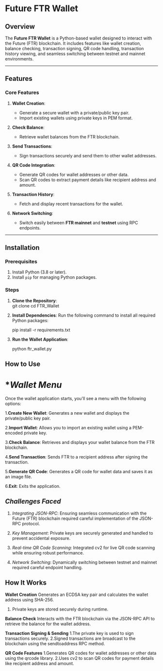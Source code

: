 # Future FTR Wallet  

## Overview  
The **Future FTR Wallet** is a Python-based wallet designed to interact with the Future (FTR) blockchain. It includes features like wallet creation, balance checking, transaction signing, QR code handling, transaction history viewing, and seamless switching between testnet and mainnet environments.  

---

## Features  
### **Core Features**  
1. **Wallet Creation**:  
   - Generate a secure wallet with a private/public key pair.  
   - Import existing wallets using private keys in PEM format.  

2. **Check Balance**:  
   - Retrieve wallet balances from the FTR blockchain.  

3. **Send Transactions**:  
   - Sign transactions securely and send them to other wallet addresses.  

4. **QR Code Integration**:  
   - Generate QR codes for wallet addresses or other data.  
   - Scan QR codes to extract payment details like recipient address and amount.  

5. **Transaction History**:  
   - Fetch and display recent transactions for the wallet.  

6. **Network Switching**:  
   - Switch easily between **FTR mainnet** and **testnet** using RPC endpoints.  

---

## Installation  

### **Prerequisites**  
1. Install Python (3.8 or later).  
2. Install `pip` for managing Python packages.  

### **Steps**  
1. **Clone the Repository**:  
   git clone <repository-url>
   cd FTR_Wallet

2. **Install Dependencies**:
   Run the following command to install all required Python packages:
   
   pip install -r requirements.txt

3. **Run the Wallet Application**:
    
   python ftr_wallet.py

## **How to Use**

# **Wallet Menu*
Once the wallet application starts, you'll see a menu with the following options:

1.**Create New Wallet**:
Generates a new wallet and displays the private/public key pair.

2.**Import Wallet**:
Allows you to import an existing wallet using a PEM-encoded private key.

3.**Check Balance**:
Retrieves and displays your wallet balance from the FTR blockchain.

4.**Send Transaction**:
Sends FTR to a recipient address after signing the transaction.

5.**Generate QR Code**:
Generates a QR code for wallet data and saves it as an image file.

6.**Exit**:
Exits the application.

## *Challenges Faced*

1. *Integrating JSON-RPC*: Ensuring seamless communication with the Future (FTR) blockchain required careful implementation of the JSON-RPC protocol.
   
2. *Key Management*: Private keys are securely generated and handled to prevent accidental exposure.
   
3. *Real-time QR Code Scanning*: Integrated cv2 for live QR code scanning while ensuring robust performance.
   
4. *Network Switching*: Dynamically switching between testnet and mainnet required careful endpoint handling.


## **How It Works**

**Wallet Creation**
Generates an ECDSA key pair and calculates the wallet address using SHA-256.
1. Private keys are stored securely during runtime.
   
**Balance Check**
Interacts with the FTR blockchain via the JSON-RPC API to retrieve the balance for the wallet address.

**Transaction Signing & Sending**
1.The private key is used to sign transactions securely.
2.Signed transactions are broadcast to the blockchain using the sendtoaddress RPC method.

**QR Code Features**
1.Generates QR codes for wallet addresses or other data using the qrcode library.
2.Uses cv2 to scan QR codes for payment details like recipient address and amount.

